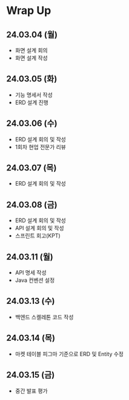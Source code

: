 # Wrap Up

## 24.03.04 (월)

- 화면 설계 회의
- 화면 설계 작성

## 24.03.05 (화)

- 기능 명세서 작성
- ERD 설계 진행

## 24.03.06 (수)

- ERD 설계 회의 및 작성
- 1회차 현업 전문가 리뷰

## 24.03.07 (목)

- ERD 설계 회의 및 작성

## 24.03.08 (금)

- ERD 설계 회의 및 작성
- API 설계 회의 및 작성
- 스프린트 회고(KPT)

## 24.03.11 (월)

- API 명세 작성
- Java 컨벤션 설정

## 24.03.13 (수)

- 백엔드 스켈레톤 코드 작성

## 24.03.14 (목)

- 마켓 테이블 피그마 기준으로 ERD 및 Entity 수정

## 24.03.15 (금)

- 중간 발표 평가
